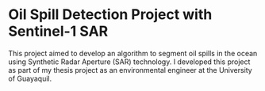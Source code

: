 # Oil Spill Detection Project with Sentinel-1 SAR

This project aimed to develop an algorithm to segment oil spills in the ocean using Synthetic Radar Aperture (SAR) technology. I  developed this project as part of my thesis project as an environmental engineer at the University of Guayaquil.